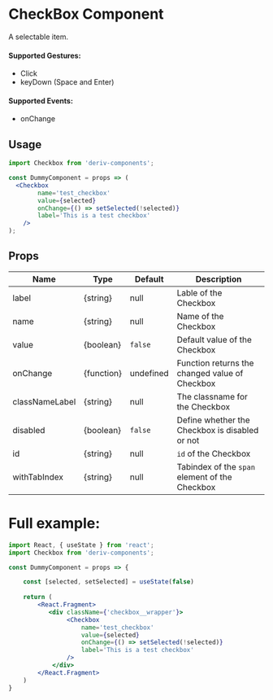 # CheckBox Component

A selectable item.


#### Supported Gestures:

-   Click
-   keyDown (Space and Enter)

#### Supported Events:

-   onChange

## Usage

```jsx
import Checkbox from 'deriv-components';

const DummyComponent = props => (
  <Checkbox
        name='test_checkbox'
        value={selected}
        onChange={() => setSelected(!selected)}
        label='This is a test checkbox'
    />
);
```

## Props

| Name               | Type         | Default     | Description                                        |
| ------------------ | ------------ | ----------- | -------------------------------------------------- |
| label              | {string}     | null        | Lable of the Checkbox                              |
| name               | {string}     | null        | Name of the Checkbox                               |
| value              | {boolean}    | `false`     | Default value of the Checkbox                      |
| onChange           | {function}   | undefined   | Function returns the changed value of Checkbox     |
| classNameLabel     | {string}     | null        | The classname for the Checkbox                     |
| disabled           | {boolean}    | `false`     | Define whether the Checkbox is disabled or not      |
| id                 | {string}     | null        | `id` of the Checkbox                               |
| withTabIndex       | {string}     | null        | Tabindex of the `span` element of the Checkbox     |


# Full example:

```jsx
import React, { useState } from 'react';
import Checkbox from 'deriv-components';

const DummyComponent = props => {

    const [selected, setSelected] = useState(false)
    
    return (
        <React.Fragment>
           <div className={'checkbox__wrapper'}>
                <Checkbox
                    name='test_checkbox'
                    value={selected}
                    onChange={() => setSelected(!selected)}
                    label='This is a test checkbox'
                />
            </div>
        </React.Fragment>
    )
}
```
